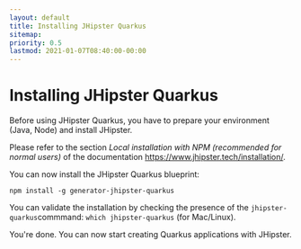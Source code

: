 ```yaml
---
layout: default
title: Installing JHipster Quarkus
sitemap:
priority: 0.5
lastmod: 2021-01-07T08:40:00-00:00
---
```


# Installing JHipster Quarkus

Before using JHipster Quarkus, you have to prepare your environment (Java, Node) and install JHipster.

Please refer to the section *Local installation with NPM (recommended for normal users)* of the documentation https://www.jhipster.tech/installation/.

You can now install the JHipster Quarkus blueprint: 

`npm install -g generator-jhipster-quarkus`

You can validate the installation by checking the presence of the `jhipster-quarkus`commmand: `which jhipster-quarkus` (for Mac/Linux).

You're done. You can now start creating Quarkus applications with JHipster.